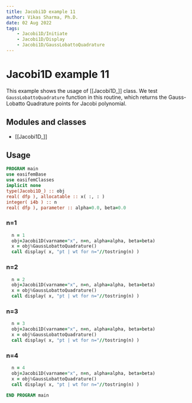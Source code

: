 ```yaml
---
title: Jacobi1D example 11
author: Vikas Sharma, Ph.D.
date: 02 Aug 2022
tags:
    - Jacobi1D/Initiate
    - Jacobi1D/Display
    - Jacobi1D/GaussLobattoQuadrature
---
```


# Jacobi1D example 11

This example shows the usage of [[Jacobi1D_]] class. We test `GaussLobattoQuadrature` function in this routine, which returns the Gauss-Lobatto Quadrature points for Jacobi polynomial.

## Modules and classes

- [[Jacobi1D_]]

## Usage

```fortran
PROGRAM main
use easifemBase
use easifemClasses
implicit none
type(Jacobi1D_) :: obj
real( dfp ), allocatable :: x( :, : )
integer( i4b ) :: n
real( dfp ), parameter :: alpha=0.0, beta=0.0
```

### n=1

```fortran
  n = 1
  obj=Jacobi1D(varname="x", n=n, alpha=alpha, beta=beta)
  x = obj%GaussLobattoQuadrature()
  call display( x, "pt | wt for n="//tostring(n) )
```

### n=2

```fortran
  n = 2
  obj=Jacobi1D(varname="x", n=n, alpha=alpha, beta=beta)
  x = obj%GaussLobattoQuadrature()
  call display( x, "pt | wt for n="//tostring(n) )
```

### n=3

```fortran
  n = 3
  obj=Jacobi1D(varname="x", n=n, alpha=alpha, beta=beta)
  x = obj%GaussLobattoQuadrature()
  call display( x, "pt | wt for n="//tostring(n) )
```

### n=4

```fortran
  n = 4
  obj=Jacobi1D(varname="x", n=n, alpha=alpha, beta=beta)
  x = obj%GaussLobattoQuadrature()
  call display( x, "pt | wt for n="//tostring(n) )
```

```fortran
END PROGRAM main
```
